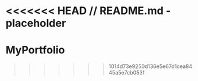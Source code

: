 <<<<<<< HEAD
// README.md - placeholder
=======
# MyPortfolio
>>>>>>> 1014d73e9250d136e5e67d1cea8445a5e7cb053f
